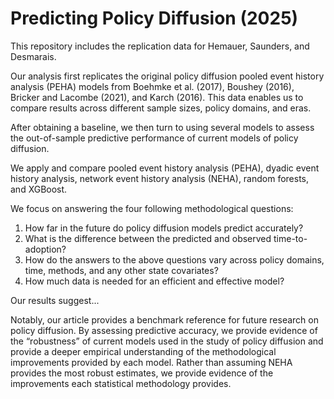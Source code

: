 # Predicting Policy Diffusion (2025)
This repository includes the replication data for Hemauer, Saunders, and Desmarais.

Our analysis first replicates the original policy diffusion pooled event history analysis (PEHA) models from Boehmke et al. (2017), Boushey (2016), Bricker and Lacombe (2021), and Karch (2016). This data enables us to compare results across different sample sizes, policy domains, and eras.

After obtaining a baseline, we then turn to using several models to assess the out-of-sample predictive performance of current models of policy diffusion.

We apply and compare pooled event history analysis (PEHA), dyadic event history analysis, network event history analysis (NEHA), random forests, and XGBoost. 

We focus on answering the four following methodological questions:

  1. How far in the future do policy diffusion models predict accurately?
  2. What is the difference between the predicted and observed time-to-adoption?
  3. How do the answers to the above questions vary across policy domains, time, methods, and any other state covariates?
  4. How much data is needed for an efficient and effective model?

Our results suggest...

Notably, our article provides a benchmark reference for future research on policy diffusion. By assessing predictive accuracy, we provide evidence of the “robustness” of current models used in the study of policy diffusion and provide a deeper empirical understanding of the methodological improvements provided by each model. Rather than assuming NEHA provides the most robust estimates, we provide evidence of the improvements each statistical methodology provides.

